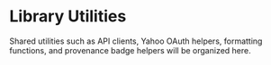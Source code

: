 # Library Utilities

Shared utilities such as API clients, Yahoo OAuth helpers, formatting functions, and provenance
badge helpers will be organized here.
